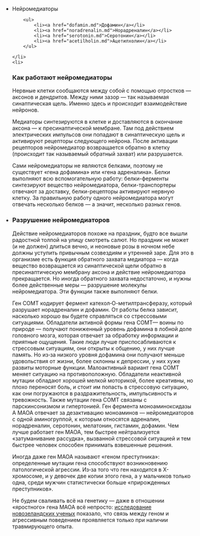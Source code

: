 <ul>
    <li>Нейромедиаторы<p>

        <ul>
            <li><a href="dofamin.md">Дофамин</a></li>
            <li><a href="noradrenalin.md">Норадреналин</a></li>
            <li><a href="serotonin.md">Серотонин</a></li>
            <li><a href="acetilholin.md">Ацетилхолин</a></li>
        </ul>

    </li>
    <li>
<h3>Как работают нейромедиаторы</h3>

Нервные клетки сообщаются между собой с помощью отростков — аксонов и дендритов. Между ними зазор — так называемая синаптическая щель. Именно здесь и происходит взаимодействие нейронов.

Медиаторы синтезируются в клетке и доставляются в окончание аксона — к пресинаптической мембране. Там под действием электрических импульсов они попадают в синаптическую щель и активируют рецепторы следующего нейрона. После активации рецепторов нейромедиатор возвращается обратно в клетку (происходит так называемый обратный захват) или разрушается.

Сами нейромедиаторы не являются белками, поэтому не существует «гена дофамина» или «гена адреналина». Белки выполняют всю вспомогательную работу: белки-ферменты синтезируют вещество нейромедиатора, белки-транспортеры отвечают за доставку, белки-рецепторы активируют нервную клетку. За правильную работу одного нейромедиатора могут отвечать несколько белков — а значит, несколько разных генов.
    </li>
    <li>
<h3>Разрушение нейромедиаторов</h3>

Действие нейромедиаторов похоже на праздник, будто все вышли радостной толпой на улицу смотреть салют. Но праздник не может (и не должен) длиться вечно, и неоновые розы в ночном небе должны уступить привычным созвездиям и утренней заре.
Для это в организме есть функция обратного захвата медиатора — когда вещество возвращается из синаптической щели обратно в пресинаптическую мембрану аксона и действие нейромедиатора прекращается. Но иногда обратного захвата недостаточно, и нужны более действенные меры — разрушение молекулы нейромедиатора. Эти функции также выполняют белки.

Ген COMT кодирует фермент катехол‑О-метилтрансферазу, который разрушает норадреналин и дофамин. От работы белка зависит, насколько хорошо вы будете справляться со стрессовыми ситуациями. Обладатели активной формы гена COMT— воины по природе — получают пониженный уровень дофамина в лобной доле головного мозга, которая отвечает за обработку информации и приятные ощущения. Такие люди лучше приспосабливаются к стрессовым ситуациям, они открыты к общению, у них лучше память. Но из‑за низкого уровня дофамина они получают меньше удовольствия от жизни, более склонны к депрессии, у них хуже развиты моторные функции. Малоактивный вариант гена COMT меняет ситуацию на противоположную. Обладатели неактивной мутации обладают хорошей мелкой моторикой, более креативны, но плохо переносят боль, и стоит им попасть в стрессовую ситуацию, как они погружаются в раздражительность, импульсивность и тревожность. Также мутации гена COMT связаны с парскинсонизмом и гипертонией.
Ген фермента моноаминоксидазы А MAOA отвечает за дезактивацию моноаминов — нейромедиаторов с одной аминогруппой, к которым относятся адреналин, норадреналин, серотонин, мелатонин, гистамин, дофамин. Чем лучше работает ген MAOA, тем быстрее нейтрализуется «затуманивание рассудка», вызванной стрессовой ситуацией и тем быстрее человек способен принимать взвешенные решения.

Иногда даже ген MAOA называют «геном преступника»: определенные мутации гена способствуют возникновению патологической агрессии. Из‑за того что ген находится в X-хромосоме, и у девочек две копии этого гена, а у мальчиков только одна, среди мужчин статистически больше «прирожденных преступников».

Не будем сваливать всё на генетику — даже в отношении «яростного» гена MAOA всё непросто: <a href="https://www.ncbi.nlm.nih.gov/pmc/articles/PMC3105117/">исследование новозеландских ученых</a> показало, что связь между геном и агрессивным поведением проявляется только при наличии травмирующего опыта.
    </li>
</ul>

